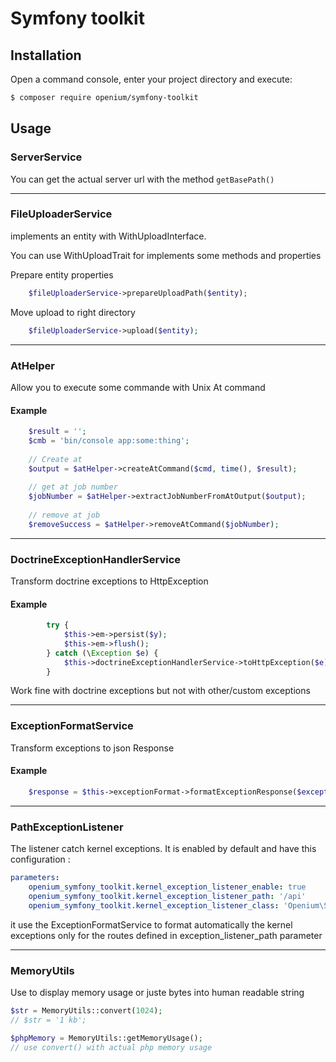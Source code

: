 Symfony toolkit
===============

Installation
------------

Open a command console, enter your project directory and execute:

```bash
$ composer require openium/symfony-toolkit
```

Usage
-----

### ServerService

You can get the actual server url with the method `getBasePath()`

---

### FileUploaderService

implements an entity with WithUploadInterface.

You can use WithUploadTrait for implements some methods and properties

Prepare entity properties
~~~php
    $fileUploaderService->prepareUploadPath($entity);
~~~

Move upload to right directory
~~~php
    $fileUploaderService->upload($entity);
~~~

---

### AtHelper

Allow you to execute some commande with Unix At command

#### Example

~~~php
    $result = '';
    $cmb = 'bin/console app:some:thing';
    
    // Create at
    $output = $atHelper->createAtCommand($cmd, time(), $result);
    
    // get at job number
    $jobNumber = $atHelper->extractJobNumberFromAtOutput($output);
    
    // remove at job
    $removeSuccess = $atHelper->removeAtCommand($jobNumber);
~~~


---

### DoctrineExceptionHandlerService

Transform doctrine exceptions to HttpException

#### Example

~~~php
        try {
            $this->em->persist($y);
            $this->em->flush();
        } catch (\Exception $e) {
            $this->doctrineExceptionHandlerService->toHttpException($e);
        }
~~~

Work fine with doctrine exceptions but not with other/custom exceptions

---

### ExceptionFormatService

Transform exceptions to json Response

#### Example

~~~php
    $response = $this->exceptionFormat->formatExceptionResponse($exception);
~~~

---

### PathExceptionListener

The listener catch kernel exceptions.
It is enabled by default and have this configuration :

~~~yaml
parameters:
    openium_symfony_toolkit.kernel_exception_listener_enable: true
    openium_symfony_toolkit.kernel_exception_listener_path: '/api'
    openium_symfony_toolkit.kernel_exception_listener_class: 'Openium\SymfonyToolKitBundle\EventListener\PathExceptionListener'
~~~

it use the ExceptionFormatService to format automatically the kernel exceptions
only for the routes defined in exception_listener_path parameter

---

### MemoryUtils

Use to display memory usage or juste bytes into human readable string

~~~php
$str = MemoryUtils::convert(1024);
// $str = '1 kb';

$phpMemory = MemoryUtils::getMemoryUsage();
// use convert() with actual php memory usage
~~~
